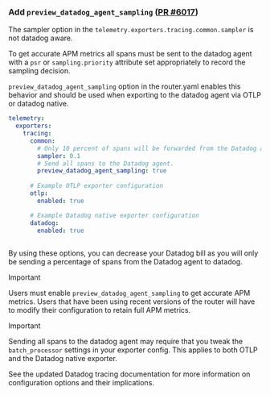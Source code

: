 ### Add `preview_datadog_agent_sampling` ([PR #6017](https://github.com/apollographql/router/pull/6017))

The sampler option in the `telemetry.exporters.tracing.common.sampler` is not datadog aware.

To get accurate APM metrics all spans must be sent to the datadog agent with a `psr` or `sampling.priority` attribute set appropriately to record the sampling decision.

`preview_datadog_agent_sampling` option in the router.yaml enables this behavior and should be used when exporting to the datadog agent via OTLP or datadog native. 

```yaml
telemetry:
  exporters:
    tracing:
      common:
        # Only 10 percent of spans will be forwarded from the Datadog agent to Datadog. Experiment to find a value that is good for you!
        sampler: 0.1
        # Send all spans to the Datadog agent. 
        preview_datadog_agent_sampling: true
      
      # Example OTLP exporter configuration
      otlp:
        enabled: true

      # Example Datadog native exporter configuration 
      datadog:
        enabled: true
        
```

By using these options, you can decrease your Datadog bill as you will only be sending a percentage of spans from the Datadog agent to datadog. 

> [!IMPORTANT]
> Users must enable `preview_datadog_agent_sampling` to get accurate APM metrics. Users that have been using recent versions of the router will have to modify their configuration to retain full APM metrics. 

> [!IMPORTANT]
> Sending all spans to the datadog agent may require that you tweak the `batch_processor` settings in your exporter config. This applies to both OTLP and the Datadog native exporter.

See the updated Datadog tracing documentation for more information on configuration options and their implications.